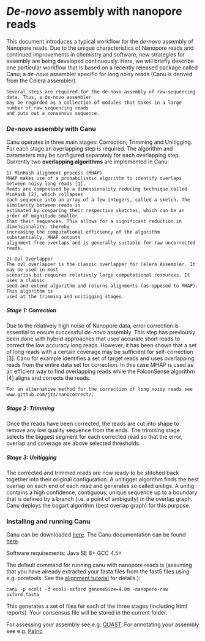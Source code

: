 # *De-novo* assembly with nanopore reads

This document introduces a typical workflow for the *de-novo* assembly of Nanopore reads. Due to the unique characteristics of Nanopore reads and continued improvements in chemistry and software, new strategies for assembly are being developed continuously. Here, we will briefly describe one particular workflow that is based on a recently released package called Canu; a *de-novo* assembler specific for long noisy reads (Canu is derived from the Celera assembler).

```
Several steps are required for the de-novo assembly of raw-sequencing data. Thus, a de-novo assembler
may be regarded as a collection of modules that takes in a large number of raw sequencing reads
and puts out a consensus sequence.
```

### *De-novo* assembly with Canu
Canu operates in three main stages: Correction, Trimming and Unitigging.
For each stage an overlapping step is required. The algorithm and parameters may be configured separately for each overlapping step. Currently two **overlapping algorithms** are implemented in Canu:

```
1) MinHash alignment process (MHAP)
MHAP makes use of a probabilistic algorithm to identify overlaps between noisy long reads [1].
Reads are compressed by a dimensionality reducing technique called MinHash [2], which collapses
each sequence into an array of a few integers, called a sketch. The similarity between reads is
estimated by comparing their respective sketches, which can be an order of magnitude smaller
than their sequences. This allows for a significant reduction in dimensionality, thereby
increasing the computational efficiency of the algorithm substantially. MHAP outputs
alignment-free overlaps and is generally suitable for raw uncorrected reads.
```

```
2) Ovl Overlapper
The ovl overlapper is the classic overlapper for Celera Assembler. It may be used in most
scenarios but requires relatively large computational resources. It uses a classic
seed-and-extend algorithm and returns alignments (as opposed to MHAP). This algorithm is
used at the trimming and unitigging stages.
```

##### Stage 1: Correction
Due to the relatively high noise of Nanopore data, error correction is essential to ensure successful *de-novo* assembly. This step has previously been done with hybrid approaches that used accurate short reads to correct the low accuracy long reads. However, it has been shown that a set of long reads with a certain coverage may be sufficient for self-correction [3]. Canu for example identifies a set of target reads and uses overlapping reads from the entire data set for correction. 
In this case MHAP is used as an efficient way to find overlapping reads while the FalconSense algorithm [4] aligns and corrects the reads.

```
For an alternative method for the correction of long noisy reads see www.github.com/jts/nanocorrect/.
```

##### Stage 2: Trimming
Once the reads have been corrected, the reads are cut into shape to remove any low quality sequence from the ends. The trimming stage selects the biggest segment for each corrected read so that the error, overlap and coverage are above selected thresholds.

##### Stage 3: Unitigging
The corrected and trimmed reads are now ready to be stitched back together into their original configuration. A unitigger algorithm finds the best overlap on each end of each read and generates so called unitigs. A unitig contains a high confidence, contiguous, unique sequence up to a boundary that is defined by a branch (i.e. a point of ambiguity) in the overlap graph. Canu deploys the bogart algorithm (best overlap graph) for this purpose.

### Installing and running Canu

Canu can be downloaded [here](https://github.com/marbl/canu).
The Canu documentation can be found [here](http://canu.readthedocs.org/en/latest/index.html).

Software requirements:
	Java SE 8+
	GCC 4.5+

The default command for running canu with nanopore reads is (assuming that you have already extracted your fasta files from the fast5 files using e.g. poretools. See the [alignment tutorial](https://github.com/demharters/assemblyTutorial/blob/master/alignment.md) for details.):

```
canu -p ecoli -d ecoli-oxford genomeSize=4.8m -nanopore-raw oxford.fasta
```

This generates a set of files for each of the three stages (including html reports). Your consensus file will be stored in the current folder.

For assessing your assembly see e.g. [QUAST](http://bioinf.spbau.ru/quast).
For annotating your assembly see e.g. [Patric](https://www.patricbrc.org/portal/portal/patric/Home)
